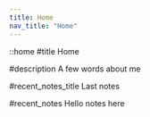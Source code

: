 ```yaml
---
title: Home
nav_title: "Home"
---
```

::home
#title
Home

#description
A few words about me

#recent_notes_title
Last notes

#recent_notes
Hello notes here